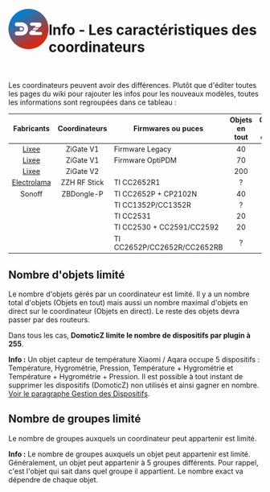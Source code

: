 <a href="Home.md"><img align="left" width="80" height="80" src="../Images/logo_Z4D.png" alt="Logo"></a>

# Info - Les caractéristiques des coordinateurs

</br>

Les coordinateurs peuvent avoir des différences. Plutôt que d'éditer toutes les pages du wiki pour rajouter les infos pour les nouveaux modèles, toutes les informations sont regroupées dans ce tableau :  

|                  Fabricants                 | Coordinateurs | Firmwares ou puces          | Objets en tout | Objets en direct | Groupes |
|:-------------------------------------------:|:-------------:|-----------------------------|:--------------:|:----------------:|:-------:|
|          [Lixee](https://zigate.fr)         |   ZiGate V1   | Firmware Legacy             |       40       |         ?        |    5    |
|          [Lixee](https://zigate.fr)         |   ZiGate V1   | Firmware OptiPDM            |       70       |        20        |    5    |
|          [Lixee](https://zigate.fr)         |   ZiGate V2   |                             |       200      |        20        |    15   |
| [Electrolama](https://shop.electrolama.com) |  ZZH RF Stick | TI CC2652R1                 |        ?       |         ?        |    ?    |
|                    Sonoff                   |   ZBDongle-P  | TI CC2652P + CP2102N        |       40       |        21        |    ?    |
|                                             |               | TI CC1352P/CC1352R          |        ?       |         ?        |         |
|                                             |               | TI CC2531                   |       20       |         ?        |    ?    |
|                                             |               | TI CC2530 + CC2591/CC2592   |       20       |         ?        |    ?    |
|                                             |               | TI CC2652P/CC2652R/CC2652RB |        ?       |         ?        |    ?    |


## Nombre d'objets limité

Le nombre d'objets gérés par un coordinateur est limité. Il y a un nombre total d'objets (Objets en tout) mais aussi un nombre maximal d'objets en direct sur le coordinateur (Objets en direct). Le reste des objets devra passer par des routeurs.

Dans tous les cas, **DomoticZ limite le nombre de dispositifs par plugin à 255**.

__Info :__ Un objet capteur de température Xiaomi / Aqara occupe 5 dispositifs : Température, Hygrométrie, Pression, Température + Hygrométrie et Température + Hygrométrie + Pression. Il est possible à tout instant de supprimer les dispositifs (DomoticZ) non utilisés et ainsi gagner en nombre. [Voir le paragraphe Gestion des Dispositifs](Tuto_Appairage-objet.md#gestion-des-dispositifs).

## Nombre de groupes limité

Le nombre de groupes auxquels un coordinateur peut appartenir est limité.

__Info :__ Le nombre de groupes auxquels un objet peut appartenir est limité. Généralement, un objet peut appartenir à 5 groupes différents. Pour rappel, c'est l'objet qui sait dans quel groupe il appartient. Le nombre exact va dépendre de chaque objet.
